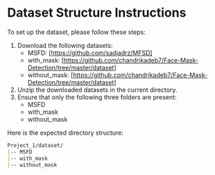 
**Dataset Structure Instructions**
=====================================

To set up the dataset, please follow these steps:

1. Download the following datasets:
	* MSFD: [https://github.com/sadjadrz/MFSD]
	* with_mask: [https://github.com/chandrikadeb7/Face-Mask-Detection/tree/master/dataset]
	* without_mask: [https://github.com/chandrikadeb7/Face-Mask-Detection/tree/master/dataset]
2. Unzip the downloaded datasets in the current directory.
3. Ensure that only the following three folders are present:
	* MSFD
	* with_mask
	* without_mask

Here is the expected directory structure:
```markdown
Project_1/dataset/
|-- MSFD
|-- with_mask
|-- without_mask
```

